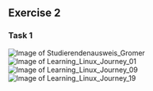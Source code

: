 ## Exercise 2 

### Task 1
![Image of Studierendenausweis_Gromer](https://github.com/dis-data-modeling-2020/dis08-assignment-1-Git-Romer/blob/master/Assignment_1/Exercise_2/Pictures/Studierendenausweis_Gromer.jpg)
![Image of Learning_Linux_Journey_01](https://github.com/dis-data-modeling-2020/dis08-assignment-1-Git-Romer/blob/master/Assignment_1/Exercise_2/Pictures/Learning_Linux_Journey_01.png)
![Image of Learning_Linux_Journey_09](https://github.com/dis-data-modeling-2020/dis08-assignment-1-Git-Romer/blob/master/Assignment_1/Exercise_2/Pictures/Learning_Linux_Journey_09.png)
![Image of Learning_Linux_Journey_19](https://github.com/dis-data-modeling-2020/dis08-assignment-1-Git-Romer/blob/master/Assignment_1/Exercise_2/Pictures/Learning_Linux_Journey_19.png)
